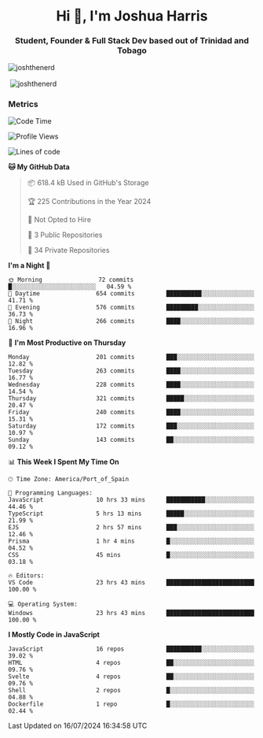 <h1 align="center">Hi 👋, I'm Joshua Harris</h1>
<h3 align="center">Student, Founder & Full Stack Dev based out of Trinidad and Tobago</h3>

<p align="left"> <img src="https://komarev.com/ghpvc/?username=JoshTheDeveloperr" alt="joshthenerd" /> </p>

<p>&nbsp;<img align="center" src="https://github-readme-stats.vercel.app/api?username=JoshTheDeveloperr&show_icons=true&count_private=true" alt="joshthenerd" /></p>

### Metrics

<!--START_SECTION:waka-->
![Code Time](http://img.shields.io/badge/Code%20Time-849%20hrs%2014%20mins-blue)

![Profile Views](http://img.shields.io/badge/Profile%20Views-0-blue)

![Lines of code](https://img.shields.io/badge/From%20Hello%20World%20I%27ve%20Written-3.4%20million%20lines%20of%20code-blue)

**🐱 My GitHub Data** 

> 📦 618.4 kB Used in GitHub's Storage 
 > 
> 🏆 225 Contributions in the Year 2024
 > 
> 🚫 Not Opted to Hire
 > 
> 📜 3 Public Repositories 
 > 
> 🔑 34 Private Repositories 
 > 
**I'm a Night 🦉** 

```text
🌞 Morning                72 commits          █░░░░░░░░░░░░░░░░░░░░░░░░   04.59 % 
🌆 Daytime                654 commits         ██████████░░░░░░░░░░░░░░░   41.71 % 
🌃 Evening                576 commits         █████████░░░░░░░░░░░░░░░░   36.73 % 
🌙 Night                  266 commits         ████░░░░░░░░░░░░░░░░░░░░░   16.96 % 
```
📅 **I'm Most Productive on Thursday** 

```text
Monday                   201 commits         ███░░░░░░░░░░░░░░░░░░░░░░   12.82 % 
Tuesday                  263 commits         ████░░░░░░░░░░░░░░░░░░░░░   16.77 % 
Wednesday                228 commits         ████░░░░░░░░░░░░░░░░░░░░░   14.54 % 
Thursday                 321 commits         █████░░░░░░░░░░░░░░░░░░░░   20.47 % 
Friday                   240 commits         ████░░░░░░░░░░░░░░░░░░░░░   15.31 % 
Saturday                 172 commits         ███░░░░░░░░░░░░░░░░░░░░░░   10.97 % 
Sunday                   143 commits         ██░░░░░░░░░░░░░░░░░░░░░░░   09.12 % 
```


📊 **This Week I Spent My Time On** 

```text
🕑︎ Time Zone: America/Port_of_Spain

💬 Programming Languages: 
JavaScript               10 hrs 33 mins      ███████████░░░░░░░░░░░░░░   44.46 % 
TypeScript               5 hrs 13 mins       █████░░░░░░░░░░░░░░░░░░░░   21.99 % 
EJS                      2 hrs 57 mins       ███░░░░░░░░░░░░░░░░░░░░░░   12.46 % 
Prisma                   1 hr 4 mins         █░░░░░░░░░░░░░░░░░░░░░░░░   04.52 % 
CSS                      45 mins             █░░░░░░░░░░░░░░░░░░░░░░░░   03.18 % 

🔥 Editors: 
VS Code                  23 hrs 43 mins      █████████████████████████   100.00 % 

💻 Operating System: 
Windows                  23 hrs 43 mins      █████████████████████████   100.00 % 
```

**I Mostly Code in JavaScript** 

```text
JavaScript               16 repos            ██████████░░░░░░░░░░░░░░░   39.02 % 
HTML                     4 repos             ██░░░░░░░░░░░░░░░░░░░░░░░   09.76 % 
Svelte                   4 repos             ██░░░░░░░░░░░░░░░░░░░░░░░   09.76 % 
Shell                    2 repos             █░░░░░░░░░░░░░░░░░░░░░░░░   04.88 % 
Dockerfile               1 repo              █░░░░░░░░░░░░░░░░░░░░░░░░   02.44 % 
```




 Last Updated on 16/07/2024 16:34:58 UTC
<!--END_SECTION:waka-->
